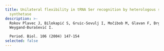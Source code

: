 ```yaml
---
title: Unilateral flexibility in tRNA Ser recognition by heterologous seryl-tRNA
  synthetase
description: >-
  Rokov Plavec J, Bilokapić S, Gruic-Sovulj I, Močibob M, Glavan F, Brgles M,
  Weygand-Đurašević I.

  Period. Biol. 106 (2004) 147-154
selected: false
---
```

